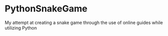 # PythonSnakeGame
My attempt at creating a snake game through the use of online guides while utilizing Python
